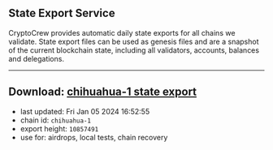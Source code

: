 ## State Export Service
CryptoCrew provides automatic daily state exports for all chains we validate. State export files can be used as genesis files and are a snapshot of the current blockchain state, including all validators, accounts, balances and delegations.

---
**Download: [chihuahua-1 state export](https://dl.ccvalidators.com/SERVICE/chihuahua/chihuahua-1_export_10857491.json)**
---

- last updated: Fri Jan 05 2024 16:52:55
- chain id: `chihuahua-1`
- export height: `10857491`
- use for: airdrops, local tests, chain recovery
